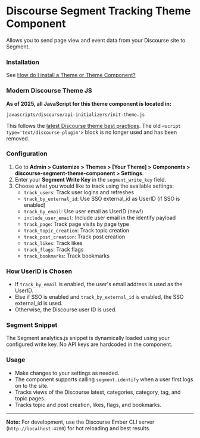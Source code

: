 # Discourse Segment Tracking Theme Component

Allows you to send page view and event data from your Discourse
site to Segment.

### Installation

See [How do I install a Theme or Theme Component?](https://meta.discourse.org/t/how-do-i-install-a-theme-or-theme-component/63682)

### Modern Discourse Theme JS

**As of 2025, all JavaScript for this theme component is located in:**
```
javascripts/discourse/api-initializers/init-theme.js
```
This follows the [latest Discourse theme best practices](https://meta.discourse.org/t/modernizing-inline-script-tags-for-templates-js-api/366482). The old `<script type='text/discourse-plugin'>` block is no longer used and has been removed.

### Configuration

1. Go to **Admin > Customize > Themes > [Your Theme] > Components > discourse-segment-theme-component > Settings**.
2. Enter your **Segment Write Key** in the `segment_write_key` field.
3. Choose what you would like to track using the available settings:
   - `track_users`: Track user logins and refreshes
   - `track_by_external_id`: Use SSO external_id as UserID (if SSO is enabled)
   - `track_by_email`: Use user email as UserID (new!)
   - `include_user_email`: Include user email in the identify payload
   - `track_page`: Track page visits by page type
   - `track_topic_creation`: Track topic creation
   - `track_post_creation`: Track post creation
   - `track_likes`: Track likes
   - `track_flags`: Track flags
   - `track_bookmarks`: Track bookmarks

### How UserID is Chosen

- If `track_by_email` is enabled, the user's email address is used as the UserID.
- Else if SSO is enabled and `track_by_external_id` is enabled, the SSO external_id is used.
- Otherwise, the Discourse user ID is used.

### Segment Snippet

The Segment analytics.js snippet is dynamically loaded using your configured write key. No API keys are hardcoded in the component.

### Usage

- Make changes to your settings as needed.
- The component supports calling `segment.identify` when a user first logs on to the site.
- Tracks views of the Discourse latest, categories, category, tag, and topic pages.
- Tracks topic and post creation, likes, flags, and bookmarks.

---

**Note:** For development, use the Discourse Ember CLI server (`http://localhost:4200`) for hot reloading and best results.